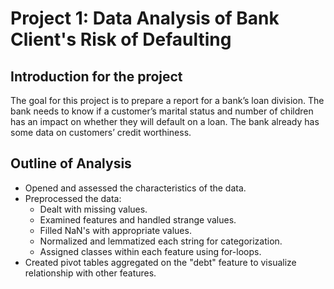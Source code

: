 # Project 1: Data Analysis of Bank Client's Risk of Defaulting

## Introduction for the project

The goal for this project is to prepare a report for a bank’s loan division. The bank needs to know if a customer’s marital status and number of children has an impact on whether they will default on a loan. The bank already has some data on customers’ credit worthiness.

## Outline of Analysis

* Opened and assessed the characteristics of the data.
* Preprocessed the data: 
  - Dealt with missing values.
  - Examined features and handled strange values.
  - Filled NaN's with appropriate values.
  - Normalized and lemmatized each string for categorization.
  - Assigned classes within each feature using for-loops.
 * Created pivot tables aggregated on the "debt" feature to visualize relationship with other features.
